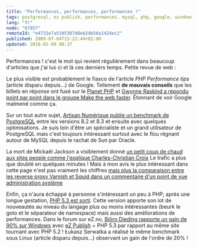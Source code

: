 ```yaml
---
title: "Performances, performances, performances !"
tags: postgresql, ez publish, performances, mysql, php, google, windows
lang: "fr"
node: "67857"
remoteId: "e4731e7a53d5387d8eb24b56a1424ec2"
published: 2009-07-04T15:22:44+02:00
updated: 2016-02-09 08:37
---
```


Performances&nbsp;! c'est le mot qui revient régulièrement dans beaucoup
d'articles que j'ai lus ci et là ces derniers temps. Petite revue de web&nbsp;:


Le plus visible est probablement le fiasco de l'article *PHP Performance
tips* (article disparu depuis…) de Google.
Tellement **de mauvais conseils** que les billets en réponse ont fusé sur le
[Planet PHP](http://www.planet-php.net/) et [Gwynne Raskind a répondu point par
point dans le groupe Make the web
faster](http://groups.google.com/group/make-the-web-faster/browse_thread/thread/ddfbe82dd80408cc).
Étonnant de voir Google malmené comme ça.


Sur un tout autre sujet, [Artisan Numérique publie un benchmark de
PostgreSQL](http://artisan.karma-lab.net/performances-postgresql-83) entre les
versions 8.2 et 8.3 et ensuite avec quelques optimisations. Je suis loin d'être
un spécialiste et un grand utilisateur de PostgreSQL mais c'est toujours
intéressant surtout avec le flou régnant autour de MySQL depuis le rachat de Sun
par Oracle.


La mort de Mickaël Jackson a visiblement donné [un petit coup de chaud aux sites
people comme l'explique Charles-Christian
Croix](https://www.karlesnine.com/2009/07/01/mes-sites-peole-on-survecu-a-la-mort-de-michael-jackson/)
Le trafic a plus que doublé en quelques minutes ! Mais à mon avis le plus
intéressant dans cette page n'est pas vraiment les chiffres [mais plus la
comparaison entre les reverse proxy Varnish et Squid dans un commentaire d'un
point de vue administration
système](https://www.karlesnine.com/2009/07/01/mes-sites-peole-on-survecu-a-la-mort-de-michael-jackson/#comments)


Enfin, ça n'aura échappé à personne s'intéressant un peu à PHP; après une longue
gestation, [PHP 5.3 est
sorti](http://www.php.net/archive/2009.php#id2009-06-30-1). Cette version
apporte son lot de nouveautés au niveau du langage plus ou moins intéressantes
(beurk le goto et le séparateur de namespace) mais aussi des améliorations de
performances. Dans le forum sur eZ.no, [Björn Dieding rapporte un gain de 90%
sur
Windows](http://share.ez.no/forums/developer/performance-php-5.2-vs-php-5.3-huge-gain)
avec [eZ Publish](/tag/ez-publish) + PHP 5.3 par rapport au même site tournant
avec PHP 5.2 ! Łukasz Serwatka a réalisé le même benchmark sous
Linux (article disparu depuis…) observant
un gain de l'ordre de 20% !

